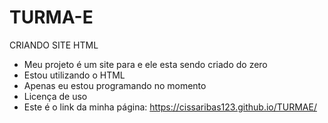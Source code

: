 # TURMA-E
CRIANDO SITE HTML
- Meu projeto é um site para e ele esta sendo criado do zero
- Estou utilizando o HTML
- Apenas eu estou programando no momento
- Licença de uso
- Este é o link da minha página:
  https://cissaribas123.github.io/TURMAE/

